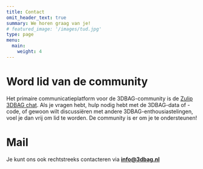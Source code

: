```yaml
---
title: Contact
omit_header_text: true
summary: We horen graag van je!
# featured_image: '/images/tud.jpg'
type: page
menu:
  main:
    weight: 4
---
```


# Word lid van de community

Het primaire communicatieplatform voor de 3DBAG-community is de [Zulip 3DBAG chat](https://3dbag.zulipchat.com/). Als je vragen hebt, hulp nodig hebt met de 3DBAG-data of -code, of gewoon wilt discussiëren met andere 3DBAG-enthousiastelingen, voel je dan vrij om lid te worden. De community is er om je te ondersteunen!


# Mail
Je kunt ons ook rechtstreeks contacteren via **info@3dbag.nl**
